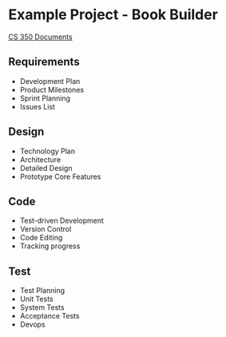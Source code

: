 # Example Project - Book Builder

[CS 350 Documents](Index.md)


## Requirements
* Development Plan
* Product Milestones
* Sprint Planning 
* Issues List
 
## Design
* Technology Plan
* Architecture
* Detailed Design
* Prototype Core Features

## Code
* Test-driven Development
* Version Control
* Code Editing
* Tracking progress

## Test
* Test Planning
* Unit Tests
* System Tests
* Acceptance Tests
* Devops